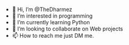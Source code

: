 - 👋 Hi, I’m @TheDharmez
- 👀 I’m interested in programming
- 🌱 I’m currently learning Python
- 💞️ I’m looking to collaborate on Web projects
- 📫 How to reach me just DM me.

<!---
TheDharmez/TheDharmez is a ✨ special ✨ repository because its `README.md` (this file) appears on your GitHub profile.
You can click the Preview link to take a look at your changes.
--->
